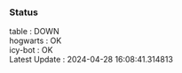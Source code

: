 ### Status


table : DOWN  
hogwarts : OK  
icy-bot : OK  
Latest Update : 2024-04-28 16:08:41.314813
